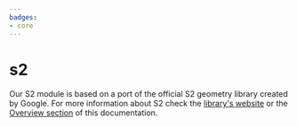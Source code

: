 ```yaml
---
badges:
- core
---
```

# s2


Our S2 module is based on a port of the official S2 geometry library created by Google. For more information about S2 check the [library's website](http://s2geometry.io/) or the [Overview section](/spatial-extension-bq/spatial-indexes/overview/#s2) of this documentation.